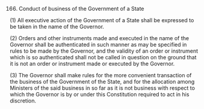 166. Conduct of business of the Government of a State

(1) All executive action of the Government of a State shall be expressed to be taken in the name of the Governor.

(2) Orders and other instruments made and executed in the name of the Governor shall be authenticated in such manner as may be specified in rules to be made by the Governor, and the validity of an order or instrument which is so authenticated shall not be called in question on the ground that it is not an order or instrument made or executed by the Governor.

(3) The Governor shall make rules for the more convenient transaction of the business of the Government of the State, and for the allocation among Ministers of the said business in so far as it is not business with respect to which the Governor is by or under this Constitution required to act in his discretion.

